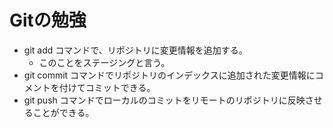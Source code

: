 # Gitの勉強

- git add コマンドで、リポジトリに変更情報を追加する。
  - このことをステージングと言う。
- git commit コマンドでリポジトリのインデックスに追加された変更情報にコメントを付けてコミットできる。
- git push コマンドでローカルのコミットをリモートのリポジトリに反映させることができる。